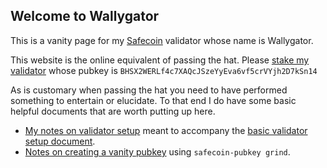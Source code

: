 ## Welcome to Wallygator

This is a vanity page for my [Safecoin](https://safecoin.org) validator whose name is Wallygator.  

This website is the online equivalent of passing the hat.   Please [stake my validator](https://stake.safecoin.org/#/) whose pubkey is `BHSX2WERLf4c7XAQcJSzeYyEva6vf5crVYjh2D7kSn14`

As is customary when passing the hat you need to have performed something to entertain or elucidate.  To that end I do have some basic helpful documents that are worth putting up here.

* [My notes on validator setup](Accounts.md) meant to accompany the [basic validator setup document](https://safecoin.org/validator-set-up-instructions/).
* [Notes on creating a vanity pubkey](Vanity.md) using `safecoin-pubkey grind`.


